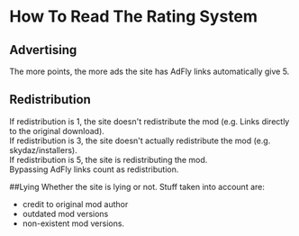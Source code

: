 How To Read The Rating System
=============================

## Advertising
The more points, the more ads the site has
AdFly links automatically give 5.

## Redistribution
If redistribution is 1, the site doesn't redistribute the mod (e.g. Links directly to the original download).  
If redistribution is 3, the site doesn't actually redistribute the mod (e.g. skydaz/installers).  
If redistribution is 5, the site is redistributing the mod.  
Bypassing AdFly links count as redistribution.

##Lying
Whether the site is lying or not. Stuff taken into account are:
+ credit to original mod author
+ outdated mod versions
+ non-existent mod versions.
